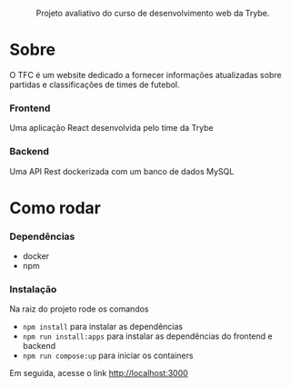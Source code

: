 <p align="middle">Projeto avaliativo do curso de desenvolvimento web da Trybe.</p>

# Sobre

O TFC é um website dedicado a fornecer informações atualizadas sobre partidas e classificações de times de futebol.

### Frontend

Uma aplicação React desenvolvida pelo time da Trybe

### Backend

Uma API Rest dockerizada com um banco de dados MySQL

# Como rodar
### Dependências

- docker
- npm

### Instalação

Na raiz do projeto rode os comandos
- <code>npm install</code> para instalar as dependências
- <code>npm run install:apps</code> para instalar as dependências do frontend e backend
- <code>npm run compose:up</code> para iniciar os containers

Em seguida, acesse o link <a href="http://localhost:3000/">http://localhost:3000</a>

